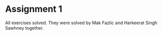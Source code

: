 # Assignment 1

All exercises solved. They were solved by Mak Fazlic and Harkeerat Singh Sawhney together. 